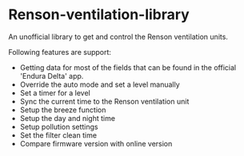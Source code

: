 # Renson-ventilation-library

An unofficial library to get and control the Renson ventilation units.

Following features are support:
- Getting data for most of the fields that can be found in the official 'Endura Delta' app.
- Override the auto mode and set a level manually
- Set a timer for a level
- Sync the current time to the Renson ventilation unit
- Setup the breeze function
- Setup the day and night time
- Setup pollution settings
- Set the filter clean time
- Compare firmware version with online version